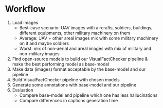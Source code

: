 # Workflow
1. Load images
   - Best-case scenario: UAV images with aircrafts, soldiers, buildings, different equipments, other military machinery on them
   - Average: UAV + other areal images mix with some military machinery on it and maybe soldiers
   - Worst: mix of non-aerial and areal images with mix of military and non-military images
2. Find open-source models to build our VisualFactChecker pipeline & make the best performing model as base-model
3. Make data (images) format acceptable by the base-model and our pipeline
4. Build VisualFactChecker pipeline with chosen models
5. Generate some annotations with base-model and our pipeline
6. Evaluation
   - Compare base-model and pipeline which one has less hallucinations
   - Compare differencec in captions generation time
